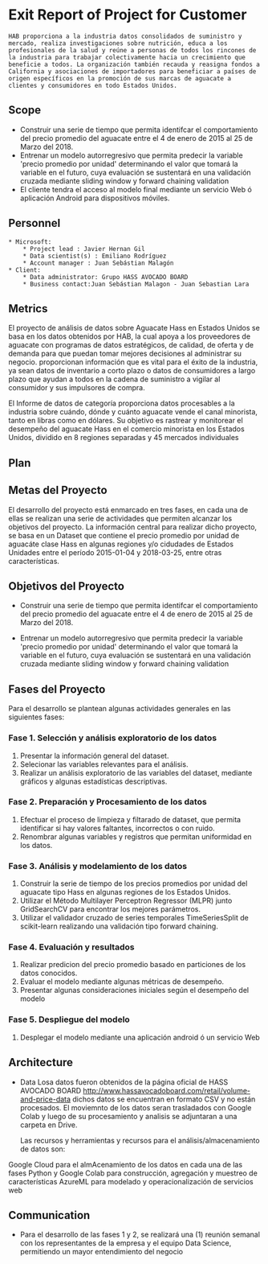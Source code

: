 # Exit Report of Project <X> for Customer <Y>
	
	HAB proporciona a la industria datos consolidados de suministro y mercado, realiza investigaciones sobre nutrición, educa a los profesionales de la salud y reúne a personas de todos los rincones de la industria para trabajar colectivamente hacia un crecimiento que beneficie a todos. La organización también recauda y reasigna fondos a California y asociaciones de importadores para beneficiar a países de origen específicos en la promoción de sus marcas de aguacate a clientes y consumidores en todo Estados Unidos.

## Scope

* Construir una serie de tiempo que permita identifcar el comportamiento del precio promedio del aguacate entre el 4 de enero de 2015 al 25 de Marzo del 2018.
* Entrenar un modelo autorregresivo que permita predecir la variable 'precio promedio por unidad' determinando el valor que tomará la variable en el futuro, cuya evaluación se sustentará en una validación cruzada mediante sliding window y forward chaining validation
* El cliente tendra el acceso al modelo final mediante un servicio Web ó aplicación Android para dispositivos móviles.

## Personnel

	* Microsoft:
		* Project lead : Javier Hernan Gil
		* Data scientist(s) : Emiliano Rodríguez
		* Account manager : Juan Sebástian Malagón
	* Client:
		* Data administrator: Grupo HASS AVOCADO BOARD
		* Business contact:Juan Sebástian Malagon - Juan Sebastian Lara
	
## Metrics

El proyecto de análisis de datos sobre Aguacate Hass en Estados Unidos se basa en los datos obtenidos por HAB, la cual apoya a los proveedores de aguacate con programas de datos estratégicos, de calidad, de oferta y de demanda para que puedan tomar mejores decisiones al administrar su negocio. proporcionan información que es vital para el éxito de la industria, ya sean datos de inventario a corto plazo o datos de consumidores a largo plazo que ayudan a todos en la cadena de suministro a vigilar al consumidor y sus impulsores de compra.

El Informe de datos de categoría proporciona datos procesables a la industria sobre cuándo, dónde y cuánto aguacate vende el canal minorista, tanto en libras como en dólares. Su objetivo es rastrear y monitorear el desempeño del aguacate Hass en el comercio minorista en los Estados Unidos, dividido en 8 regiones separadas y 45 mercados individuales

## Plan

## **Metas del Proyecto**
El desarrollo del proyecto está enmarcado en tres fases, en cada una de ellas se realizan una serie de actividades que permiten alcanzar los objetivos del proyecto. La información central para realizar dicho proyecto, se basa en un Dataset que contiene el precio promedio por unidad de aguacáte clase Hass en algunas regiones y/o cidudades de Estados Unidades entre el período 2015-01-04 y 2018-03-25, entre otras características.

## **Objetivos del Proyecto**

* Construir una serie de tiempo que permita identifcar el comportamiento del precio promedio del aguacate entre el 4  de enero de 2015 al 25 de Marzo del 2018.

* Entrenar un modelo autorregresivo que permita predecir la variable 'precio promedio por unidad' determinando el valor que tomará la variable en el futuro, cuya evaluación se sustentará en una validación cruzada mediante sliding window y forward chaining validation

## **Fases del Proyecto**
Para el desarrollo se plantean algunas actividades generales en las siguientes fases:
### **Fase 1. Selección y análisis exploratorio de los datos** 

1. Presentar la información general del dataset.
2. Selecionar las variables relevantes para el análisis.
3. Realizar un análisis exploratorio  de las variables del dataset, mediante gráficos y algunas estadísticas descriptivas.

### **Fase 2. Preparación y Procesamiento de los datos** 
1. Efectuar el proceso de limpieza y filtarado de dataset, que permita identificar si hay valores faltantes, incorrectos o con ruido.
2. Renombrar algunas variables y registros que permitan uniformidad en los datos.

### **Fase 3. Análisis y modelamiento de los datos** 
1. Construir la serie de tiempo de los precios promedios por unidad del aguacate tipo Hass en algunas regiones de los Estados Unidos.
2. Utilizar el Método Multilayer Perceptron Regressor (MLPR) junto GridSearchCV para encontrar los mejores parámetros.
3. Utilizar el validador cruzado de series temporales TimeSeriesSplit de scikit-learn realizando una validación tipo forward chaining.

### **Fase 4. Evaluación y resultados** 
1. Realizar predicion del precio promedio basado en particiones de los datos conocidos.
2. Evaluar el modelo mediante algunas métricas de desempeño.
3. Presentar algunas consideraciones iniciales según el desempeño del modelo

### **Fase 5. Despliegue del modelo**
1. Desplegar el modelo mediante una aplicación android ó un servicio Web

## Architecture

* Data
  Losa datos fueron obtenidos de la página oficial de HASS AVOCADO BOARD  http://www.hassavocadoboard.com/retail/volume-and-price-data
  dichos datos se encuentran en formato CSV y no están procesados.
  El moviemnto de los datos seran trasladados con Google Colab y luego de su procesamiento y analisis se adjuntaran a una carpeta en Drive.
  
  Las recursos y herramientas y recursos para el análisis/almacenamiento de datos son:

Google Cloud para el almAcenamiento de los datos en cada una de las fases
Python y Google Colab para construcción, agregación y muestreo de características
AzureML para modelado y operacionalización de servicios web
  
## Communication
* Para el desarrollo de las fases 1  y 2, se realizará una (1) reunión semanal con los representantes de la empresa y el equipo Data Science, permitiendo un mayor entendimiento del negocio

